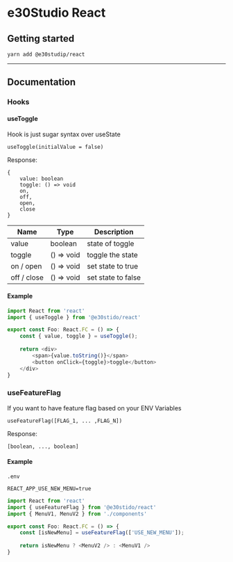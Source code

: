 # e30Studio React

## Getting started

```
yarn add @e30studip/react
```

---
## Documentation

### Hooks

#### useToggle

Hook is just sugar syntax over useState 

`useToggle(initialValue = false)`

Response:

```
{ 
    value: boolean
    toggle: () => void
    on, 
    off,
    open, 
    close
}
```

| Name        | Type       | Description        |
|-------------|------------|--------------------|
| value       | boolean    | state of toggle    |
| toggle      | () => void | toggle the state   |
| on / open   | () => void | set state to true  |
| off / close | () => void | set state to false |

#### Example

```typescript jsx
import React from 'react'
import { useToggle } from '@e30stido/react'

export const Foo: React.FC = () => {
    const { value, toggle } = useToggle();
    
    return <div>
        <span>{value.toString()}</span>
        <button onClick={toggle}>toggle</button>
    </div>
}
```

### useFeatureFlag

If you want to have feature flag based on your ENV Variables

`useFeatureFlag([FLAG_1, ... ,FLAG_N])`

Response:

```
[boolean, ..., boolean]
```

#### Example

`.env`
```
REACT_APP_USE_NEW_MENU=true
```

```typescript jsx
import React from 'react'
import { useFeatureFlag } from '@e30stido/react'
import { MenuV1, MenuV2 } from './components'

export const Foo: React.FC = () => {
    const [isNewMenu] = useFeatureFlag(['USE_NEW_MENU']);
    
    return isNewMenu ? <MenuV2 /> : <MenuV1 /> 
}
```
